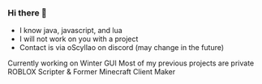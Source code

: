 ### Hi there 👋 ###

- I know java, javascript, and lua
- I will not work on you with a project
- Contact is via oScyllao on discord (may change in the future)

Currently working on Winter GUI
Most of my previous projects are private
ROBLOX Scripter & Former Minecraft Client Maker
